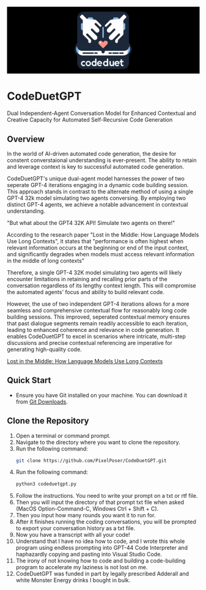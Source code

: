 ![GitHub Logo](CodeDuetGPT_Logo.jpg
)

# CodeDuetGPT

Dual Independent-Agent Conversation Model for Enhanced Contextual and Creative Capacity for Automated Self-Recursive Code Generation

## Overview
In the world of AI-driven automated code generation, the desire for constent converstaional understanding is ever-present. The ability to retain and leverage context is key to successful automated code generation. 

CodeDuetGPT's unique dual-agent model harnesses the power of two seperate GPT-4 iterations engaging in a dynamic code building session. This approach stands in contrast to the alternate method of using a single GPT-4 32k model simulating two agents conversing. By employing two distinct GPT-4 agents, we achieve a notable advancement in contextual understanding.

"But what about the GPT4 32K API! Simulate two agents on there!"

According to the research paper "Lost in the Middle: How Language Models Use Long Contexts", it states that "performance is often highest when relevant information occurs at the beginning or end of the input context, and significantly degrades when models must access relevant information in the middle of long contexts"

Therefore, a single GPT-4 32K model simulating two agents will likely encounter limitations in retaining and recalling prior parts of the conversation regardless of its lengthy context length.  This will compromise the automated agents' focus and ability to build relevant code. 

However, the use of two independent GPT-4 iterations allows for a more seamless and comprehensive contextual flow for reasonably long code building sessions. This improved, seperated contextual memory ensures that past dialogue segments remain readily accessible to each iteration, leading to enhanced coherence and relevance in code generation. It enables CodeDuetGPT to excel in scenarios where intricate, multi-step discussions and precise contextual referencing are imperative for generating high-quality code.

[Lost in the Middle: How Language Models Use Long Contexts](https://arxiv.org/abs/2307.03172)



## Quick Start

- Ensure you have Git installed on your machine. You can download it from [Git Downloads](https://git-scm.com/downloads).

## Clone the Repository

1. Open a terminal or command prompt.
2. Navigate to the directory where you want to clone the repository.
3. Run the following command:
   ```bash
   git clone https://github.com/PixelPoser/CodeDuetGPT.git
3. Run the following command:
   ```bash
   python3 codeduetgpt.py
4. Follow the instructions. You need to write your prompt on a txt or rtf file.
5. Then you will input the directory of that prompt txt file when asked (MacOS Option-Command-C, Windows Ctrl + Shift + C).
6. Then you input how many rounds you want it to run for.
7. After it finishes running the coding conversations, you will be prompted to export your conversation history as a txt file.
8. Now you have a transcript with all your code!
9. Understand that I have no idea how to code, and I wrote this whole program using endless prompting into GPT-44 Code Interpreter and haphazardly copying and pasting into Visual Studio Code.
10. The irony of not knowing how to code and building a code-building program to accelerate my laziness is not lost on me.
11. CodeDuetGPT was funded in part by legally prescribed Adderall and white Monster Energy drinks I bought in bulk.
